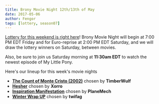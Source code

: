 ```yaml
---
title: Brony Movie Night 12th/13th of May
date: 2017-05-06
author: Fengor
tags: [lottery, season07]
---
```

[Lottery for this weekend is right here][lotto]! Brony Movie Night will begin at 7:00 PM EDT Friday and for Euro-reprise at 2:00 PM EDT Saturday, and we will draw the lottery winners on Saturday, between movies.

Also, be sure to join us Saturday morning at **11:30am EDT** to watch the newest episode of My Little Pony.

Here's our lineup for this week's movie nights

 - **[The Count of Monte Cristo (2002)][m1]** chosen by **TimberWulf**
 - **[Hesher][m2]** chosen by **Xorro**
 - **[Inspiration Manifestation][p1]** chosen by **PlaneMech**
 - **[Winter Wrap UP][p2]** chosen by **twifag**
 
[m1]: http://www.imdb.com/title/tt0245844/
[m2]: http://www.imdb.com/title/tt1403177/
[p1]: http://www.imdb.com/title/tt3099880/
[p2]: http://www.imdb.com/title/tt1832718/
[lotto]: https://bronystate.typeform.com/to/gV8PKJ
